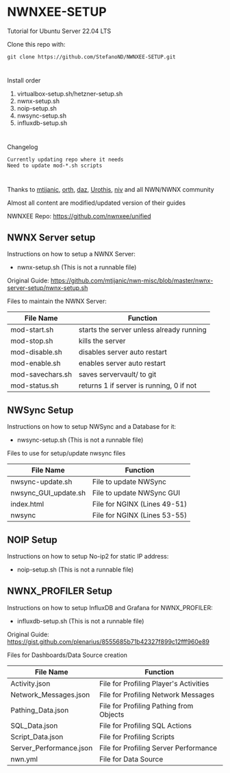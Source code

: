 # NWNXEE-SETUP
Tutorial for Ubuntu Server 22.04 LTS

Clone this repo with:

    git clone https://github.com/StefanoND/NWNXEE-SETUP.git

#
Install order
1. virtualbox-setup.sh/hetzner-setup.sh
2. nwnx-setup.sh
3. noip-setup.sh
4. nwsync-setup.sh
5. influxdb-setup.sh
#
Changelog

    Currently updating repo where it needs
    Need to update mod-*.sh scripts
#

Thanks to [mtijanic](https://github.com/mtijanic), [orth](https://github.com/plenarius), [daz](https://github.com/Daztek), [Urothis](https://github.com/urothis), [niv](https://github.com/niv) and all NWN/NWNX community

Almost all content are modified/updated version of their guides

NWNXEE Repo: https://github.com/nwnxee/unified

## NWNX Server setup

Instructions on how to setup a NWNX Server:

- nwnx-setup.sh (This is not a runnable file)

Original Guide: https://github.com/mtijanic/nwn-misc/blob/master/nwnx-server-setup/nwnx-setup.sh

Files to maintain the NWNX Server:

| File Name        | Function                                 |
|------------------| ---------------------------------------- |
| mod-start.sh     | starts the server unless already running |
| mod-stop.sh      | kills the server                         |
| mod-disable.sh   | disables server auto restart             |
| mod-enable.sh    | enables server auto restart              |
| mod-savechars.sh | saves servervault/ to git                |
| mod-status.sh    | returns 1 if server is running, 0 if not |

## NWSync Setup

Instructions on how to setup NWSync and a Database for it:

- nwsync-setup.sh (This is not a runnable file)

Files to use for setup/update nwsync files

| File Name            | Function                     |
| -------------------- | ---------------------------- |
| nwsync-update.sh     | File to update NWSync        |
| nwsync_GUI_update.sh | File to update NWSync GUI    |
| index.html           | File for NGINX (Lines 49-51) |
| nwsync               | File for NGINX (Lines 53-55) |

## NOIP Setup

Instructions on how to setup No-ip2 for static IP address:

- noip-setup.sh (This is not a runnable file)

## NWNX_PROFILER Setup

Instructions on how to setup InfluxDB and Grafana for NWNX_PROFILER:

- influxdb-setup.sh (This is not a runnable file)

Original Guide: https://gist.github.com/plenarius/8555685b71b42327f899c12fff960e89

Files for Dashboards/Data Source creation

| File Name               | Function                                |
| ----------------------- | --------------------------------------- |
| Activity.json           | File for Profiling Player's Activities  |
| Network_Messages.json   | File for Profiling Network Messages     |
| Pathing_Data.json       | File for Profiling Pathing from Objects |
| SQL_Data.json           | File for Profiling SQL Actions          |
| Script_Data.json        | File for Profiling Scripts              |
| Server_Performance.json | File for Profiling Server Performance   |
| nwn.yml                 | File for Data Source                    |
